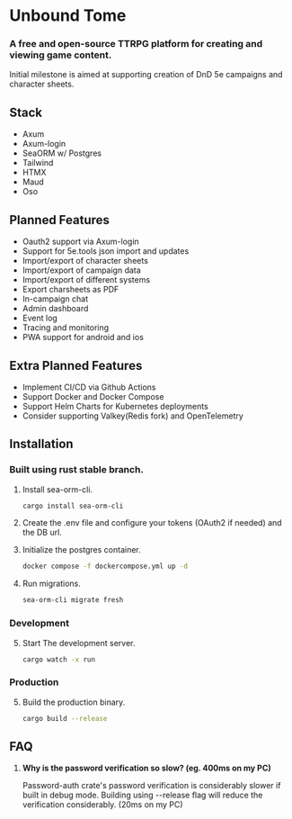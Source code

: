 # Unbound Tome
### A free and open-source TTRPG platform for creating and viewing game content.

Initial milestone is aimed at supporting creation of DnD 5e campaigns and character sheets.


## Stack
- Axum
- Axum-login
- SeaORM w/ Postgres
- Tailwind
- HTMX
- Maud
- Oso

## Planned Features
- Oauth2 support via Axum-login
- Support for 5e.tools json import and updates
- Import/export of character sheets
- Import/export of campaign data
- Import/export of different systems
- Export charsheets as PDF
- In-campaign chat 
- Admin dashboard
- Event log
- Tracing and monitoring
- PWA support for android and ios

## Extra Planned Features
- Implement CI/CD via Github Actions
- Support Docker and Docker Compose
- Support Helm Charts for Kubernetes deployments
- Consider supporting Valkey(Redis fork) and OpenTelemetry


## Installation
### Built using rust stable branch.

1. Install sea-orm-cli.
    ```bash
    cargo install sea-orm-cli
    ```

2. Create the .env file and configure your tokens (OAuth2 if needed) and the DB url.

3. Initialize the postgres container.
    ```bash
    docker compose -f dockercompose.yml up -d
    ```
4. Run migrations.
    ```bash
    sea-orm-cli migrate fresh
    ```

### Development
5. Start The development server.
    ```bash
    cargo watch -x run
    ```

### Production
5. Build the production binary.
    ```bash
    cargo build --release
    ```

## FAQ
1. __Why is the password verification so slow? (eg. 400ms on my PC)__

    Password-auth crate's password verification is considerably slower if built in debug mode. Building using --release flag will reduce the verification considerably. (20ms on my PC)